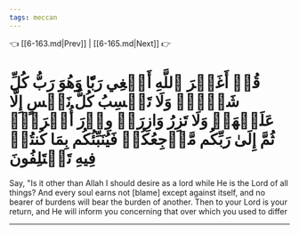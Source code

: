 ```yaml
---
tags: meccan
---
```


👈 [[6-163.md|Prev]] | [[6-165.md|Next]] 👉

# قُلۡ أَغَيۡرَ ٱللَّهِ أَبۡغِي رَبّٗا وَهُوَ رَبُّ كُلِّ شَيۡءٖۚ وَلَا تَكۡسِبُ كُلُّ نَفۡسٍ إِلَّا عَلَيۡهَاۚ وَلَا تَزِرُ وَازِرَةٞ وِزۡرَ أُخۡرَىٰۚ ثُمَّ إِلَىٰ رَبِّكُم مَّرۡجِعُكُمۡ فَيُنَبِّئُكُم بِمَا كُنتُمۡ فِيهِ تَخۡتَلِفُونَ

Say, "Is it other than Allah I should desire as a lord while He is the Lord of all things? And every soul earns not [blame] except against itself, and no bearer of burdens will bear the burden of another. Then to your Lord is your return, and He will inform you concerning that over which you used to differ

---

